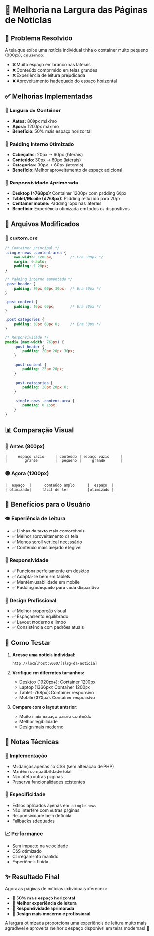 # 📰 Melhoria na Largura das Páginas de Notícias

## 🎯 **Problema Resolvido**

A tela que exibe uma notícia individual tinha o container muito pequeno (800px), causando:
- ❌ Muito espaço em branco nas laterais
- ❌ Conteúdo comprimido em telas grandes
- ❌ Experiência de leitura prejudicada
- ❌ Aproveitamento inadequado do espaço horizontal

## ✅ **Melhorias Implementadas**

### 📏 **Largura do Container**
- **Antes:** 800px máximo
- **Agora:** 1200px máximo
- **Benefício:** 50% mais espaço horizontal

### 🎨 **Padding Interno Otimizado**
- **Cabeçalho:** 20px → 60px (laterais)
- **Conteúdo:** 30px → 60px (laterais)
- **Categorias:** 30px → 60px (laterais)
- **Benefício:** Melhor aproveitamento do espaço adicional

### 📱 **Responsividade Aprimorada**
- **Desktop (>768px):** Container 1200px com padding 60px
- **Tablet/Mobile (≤768px):** Padding reduzido para 20px
- **Container mobile:** Padding 15px nas laterais
- **Benefício:** Experiência otimizada em todos os dispositivos

## 🔧 **Arquivos Modificados**

### 📄 **custom.css**
```css
/* Container principal */
.single-news .content-area {
    max-width: 1200px;        /* Era 800px */
    margin: 0 auto;
    padding: 0 20px;
}

/* Padding interno aumentado */
.post-header {
    padding: 20px 60px 30px;  /* Era 30px */
}

.post-content {
    padding: 40px 60px;       /* Era 30px */
}

.post-categories {
    padding: 20px 60px 0;     /* Era 30px */
}

/* Responsividade */
@media (max-width: 768px) {
    .post-header {
        padding: 20px 20px 30px;
    }
    
    .post-content {
        padding: 25px 20px;
    }
    
    .post-categories {
        padding: 20px 20px 0;
    }
    
    .single-news .content-area {
        padding: 0 15px;
    }
}
```

## 📊 **Comparação Visual**

### 🔴 **Antes (800px)**
```
|     espaço vazio     | conteúdo | espaço vazio     |
|        grande        |  pequeno |     grande       |
```

### 🟢 **Agora (1200px)**
```
|  espaço  |      conteúdo amplo      |  espaço  |
| otimizado|     fácil de ler         |otimizado |
```

## 🎯 **Benefícios para o Usuário**

### 👁️ **Experiência de Leitura**
- ✅ Linhas de texto mais confortáveis
- ✅ Melhor aproveitamento da tela
- ✅ Menos scroll vertical necessário
- ✅ Conteúdo mais arejado e legível

### 📱 **Responsividade**
- ✅ Funciona perfeitamente em desktop
- ✅ Adapta-se bem em tablets
- ✅ Mantém usabilidade em mobile
- ✅ Padding adequado para cada dispositivo

### 🎨 **Design Profissional**
- ✅ Melhor proporção visual
- ✅ Espaçamento equilibrado
- ✅ Layout moderno e limpo
- ✅ Consistência com padrões atuais

## 🚀 **Como Testar**

1. **Acesse uma notícia individual:**
   ```
   http://localhost:8000/[slug-da-noticia]
   ```

2. **Verifique em diferentes tamanhos:**
   - Desktop (1920px+): Container 1200px
   - Laptop (1366px): Container 1200px
   - Tablet (768px): Container responsivo
   - Mobile (375px): Container responsivo

3. **Compare com o layout anterior:**
   - Muito mais espaço para o conteúdo
   - Melhor legibilidade
   - Design mais moderno

## 📝 **Notas Técnicas**

### 🔧 **Implementação**
- Mudanças apenas no CSS (sem alteração de PHP)
- Mantém compatibilidade total
- Não afeta outras páginas
- Preserva funcionalidades existentes

### 🎯 **Especificidade**
- Estilos aplicados apenas em `.single-news`
- Não interfere com outras páginas
- Responsividade bem definida
- Fallbacks adequados

### 📈 **Performance**
- Sem impacto na velocidade
- CSS otimizado
- Carregamento mantido
- Experiência fluida

## ✨ **Resultado Final**

Agora as páginas de notícias individuais oferecem:
- 🎯 **50% mais espaço horizontal**
- 📖 **Melhor experiência de leitura**
- 📱 **Responsividade aprimorada**
- 🎨 **Design mais moderno e profissional**

A largura otimizada proporciona uma experiência de leitura muito mais agradável e aproveita melhor o espaço disponível em telas modernas! 🚀
